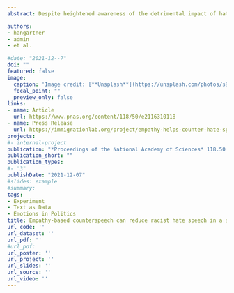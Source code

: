 ```yaml
---
abstract: Despite heightened awareness of the detrimental impact of hate speech on social media platforms on affected communities and public discourse, there is little consensus on approaches to mitigate it. While content moderation—either by governments or social media companies—can curb online hostility, such policies may suppress valuable as well as illicit speech and might disperse rather than reduce hate speech. As an alternative strategy, an increasing number of international and nongovernmental organizations (INGOs) are employing counterspeech to confront and reduce online hate speech. Despite their growing popularity, there is scant experimental evidence on the effectiveness and design of counterspeech strategies (in the public domain). Modeling our interventions on current INGO practice,we randomly assign Englishspeaking Twitter users who have sent messages containing xenophobic (or racist) hate speech to one of three counterspeech strategies—empathy, warning of consequences, and humor—or a control group. Our intention-to-treat analysis of 1,350 Twitter users shows that empathy-based counterspeech messages can increase the retrospective deletion of xenophobic hate speech by 0.2 SD and reduce the prospective creation of xenophobic hate speech over a 4-wk follow-up period by 0.1 SD.We find, however, no consistent effects for strategies using humor or warning of consequences. Together, these results advance our understanding of the central role of empathy in reducing exclusionary behavior and inform the design of future counterspeech interventions.

authors:
- hangartner
- admin
- et al.

#date: "2021-12--7"
doi: ""
featured: false
image:
  caption: 'Image credit: [**Unsplash**](https://unsplash.com/photos/s9CC2SKySJM)'
  focal_point: ""
  preview_only: false
links:
- name: Article
  url: https://www.pnas.org/content/118/50/e2116310118
- name: Press Release
  url: https://immigrationlab.org/project/empathy-helps-counter-hate-speech/
projects:
#- internal-project
publication: "*Proceedings of the National Academy of Sciences* 118.50 (2021)"
publication_short: ""
publication_types:
#- "3"
publishDate: "2021-12-07"
#slides: example
#summary: 
tags: 
- Experiment
- Text as Data
- Emotions in Politics
title: Empathy-based counterspeech can reduce racist hate speech in a social media field experiment
url_code: ''
url_dataset: ''
url_pdf: ''
#url_pdf: 
url_poster: ''
url_project: ''
url_slides: ''
url_source: ''
url_video: ''
---
```


